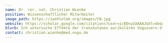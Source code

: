 ```yaml
---
name: Dr. rer. nat. Christian Wienke
position: Wissenschaftlicher Mitarbeiter
image_path: https://zaehlelab.org/images/CW.jpg
website: https://scholar.google.com/citations?user=icBOnyIAAAAJ&hl=de&oi=ao
blurb: Ich untersuche Effekte der transkutanen aurikulären Vagusnerv-Stimulation (taVNS) auf zentrale, neuronale Prozesse bei gesunden Erwachsenen. Von besonderem Interesse ist dabei die Suche nach einem Biomarker für die Effektivität von taVNS.
contact: christian.wienke@med.ovgu.de
---
```

